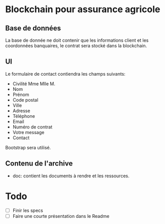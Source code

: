 # Blockchain pour assurance agricole

## Base de données
La base de donnée ne doit contenir que les informations client et
les coordonnées banquaires, le contrat sera stocké dans la blockchain.

## UI

Le formulaire de contact contiendra les champs suivants:

- Civilité Mme	Mlle M.
- Nom
- Prénom
- Code postal
- Ville
- Adresse
- Téléphone
- Email
- Numéro de contrat
- Votre message
- Contact

Bootstrap sera utilisé.

## Contenu de l'archive
- doc: contient les documents à rendre et les ressources.

# Todo
- [ ] Finir les specs
- [ ] Faire une courte présentation dans le Readme
